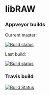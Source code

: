 # libRAW


### Appveyor builds
Current master:

[![Build status](https://ci.appveyor.com/api/projects/status/bty4fbqk9ed5j2v4/branch/master?svg=true)](https://ci.appveyor.com/project/imazen/libraw/branch/master)

Last build:

[![Build status](https://ci.appveyor.com/api/projects/status/bty4fbqk9ed5j2v4?svg=true)](https://ci.appveyor.com/project/imazen/libraw)

### Travis build

[![Build Status](https://travis-ci.org/imazen/LibRaw.svg?branch=master)](https://travis-ci.org/imazen/LibRaw)
